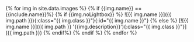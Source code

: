 {% for img in site.data.images %}
  {% if {{img.name}} == {{include.name}}%}
    {% if {{img.noLightbox}} %}
![{{ img.name }}]({{ img.path }}){:class="{{ img.class }}"}{:id="{{ img.name }}"}
    {% else %}
[![{{ img.name }}]({{ img.path }} '{{img.description}}'){:class="{{ img.class }}"}]({{ img.path }})
    {% endif%}
  {% endif %}
{% endfor %}
